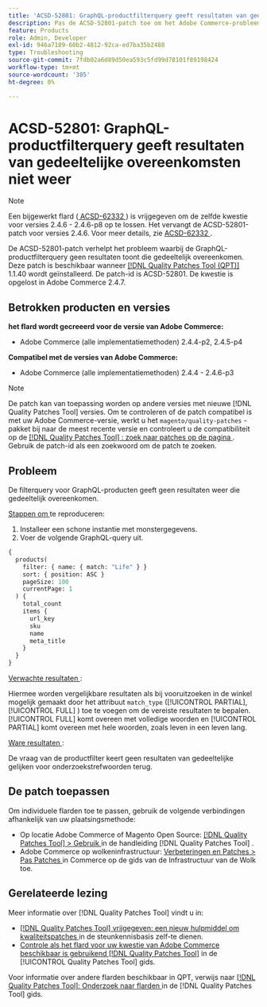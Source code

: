 ```yaml
---
title: 'ACSD-52801: GraphQL-productfilterquery geeft resultaten van gedeeltelijke overeenkomsten niet weer'
description: Pas de ACSD-52801-patch toe om het Adobe Commerce-probleem op te lossen, waarbij de GraphQL-productfilterquery geen resultaten van gedeeltelijke overeenkomst weergeeft.
feature: Products
role: Admin, Developer
exl-id: 946a7189-60b2-4812-92ca-ed7ba35b2488
type: Troubleshooting
source-git-commit: 7fdb02a6d89d50ea593c5fd99d78101f89198424
workflow-type: tm+mt
source-wordcount: '385'
ht-degree: 0%

---
```


# ACSD-52801: GraphQL-productfilterquery geeft resultaten van gedeeltelijke overeenkomsten niet weer

>[!NOTE]
>
>Een bijgewerkt flard ([ ACSD-62332 ](/help/tools/quality-patches-tool/patches-available-in-qpt/v1-1-55/acsd-62332-product-listing-graphql-query-limit-plus-live-search-current-page.md)) is vrijgegeven om de zelfde kwestie voor versies 2.4.6 - 2.4.6-p8 op te lossen. Het vervangt de ACSD-52801-patch voor versies 2.4.6. Voor meer details, zie [ ACSD-62332 ](/help/tools/quality-patches-tool/patches-available-in-qpt/v1-1-55/acsd-62332-product-listing-graphql-query-limit-plus-live-search-current-page.md).

De ACSD-52801-patch verhelpt het probleem waarbij de GraphQL-productfilterquery geen resultaten toont die gedeeltelijk overeenkomen. Deze patch is beschikbaar wanneer [[!DNL Quality Patches Tool (QPT)] ](https://experienceleague.adobe.com/nl/docs/commerce-operations/tools/quality-patches-tool/quality-patches-tool-to-self-serve-quality-patches) 1.1.40 wordt geïnstalleerd. De patch-id is ACSD-52801. De kwestie is opgelost in Adobe Commerce 2.4.7.

## Betrokken producten en versies

**het flard wordt gecreeerd voor de versie van Adobe Commerce:**

* Adobe Commerce (alle implementatiemethoden) 2.4.4-p2, 2.4.5-p4

**Compatibel met de versies van Adobe Commerce:**

* Adobe Commerce (alle implementatiemethoden) 2.4.4 - 2.4.6-p3

>[!NOTE]
>
>De patch kan van toepassing worden op andere versies met nieuwe [!DNL Quality Patches Tool] versies. Om te controleren of de patch compatibel is met uw Adobe Commerce-versie, werkt u het `magento/quality-patches` -pakket bij naar de meest recente versie en controleert u de compatibiliteit op de [[!DNL Quality Patches Tool] : zoek naar patches op de pagina ](https://experienceleague.adobe.com/tools/commerce-quality-patches/index.html?lang=nl-NL) . Gebruik de patch-id als een zoekwoord om de patch te zoeken.

## Probleem

De filterquery voor GraphQL-producten geeft geen resultaten weer die gedeeltelijk overeenkomen.

<u> Stappen om </u> te reproduceren:

1. Installeer een schone instantie met monstergegevens.
1. Voer de volgende GraphQL-query uit.

```GraphQL
{
  products(
    filter: { name: { match: "Life" } }
    sort: { position: ASC }
    pageSize: 100
    currentPage: 1
  ) {
    total_count
    items {
      url_key
      sku
      name
      meta_title
    }
  }
}
```

<u> Verwachte resultaten </u>:

Hiermee worden vergelijkbare resultaten als bij vooruitzoeken in de winkel mogelijk gemaakt door het attribuut `match_type` ([!UICONTROL PARTIAL], [!UICONTROL FULL] ) toe te voegen om de vereiste resultaten te bepalen. [!UICONTROL FULL] komt overeen met volledige woorden en [!UICONTROL PARTIAL] komt overeen met hele woorden, zoals leven in een leven lang.

<u> Ware resultaten </u>:

De vraag van de productfilter keert geen resultaten van gedeeltelijke gelijken voor onderzoekstrefwoorden terug.

## De patch toepassen

Om individuele flarden toe te passen, gebruik de volgende verbindingen afhankelijk van uw plaatsingsmethode:

* Op locatie Adobe Commerce of Magento Open Source: [[!DNL Quality Patches Tool] > Gebruik ](/help/tools/quality-patches-tool/usage.md) in de handleiding [!DNL Quality Patches Tool] .
* Adobe Commerce op wolkeninfrastructuur: [ Verbeteringen en Patches > Pas Patches ](https://experienceleague.adobe.com/docs/commerce-cloud-service/user-guide/develop/upgrade/apply-patches.html?lang=nl-NL) in Commerce op de gids van de Infrastructuur van de Wolk toe.

## Gerelateerde lezing

Meer informatie over [!DNL Quality Patches Tool] vindt u in:

* [[!DNL Quality Patches Tool]  vrijgegeven: een nieuw hulpmiddel om kwaliteitspatches ](https://experienceleague.adobe.com/nl/docs/commerce-operations/tools/quality-patches-tool/quality-patches-tool-to-self-serve-quality-patches) in de steunkennisbasis zelf-te dienen.
* [ Controle als het flard voor uw kwestie van Adobe Commerce beschikbaar is gebruikend  [!DNL Quality Patches Tool]](/help/tools/quality-patches-tool/patches-available-in-qpt/check-patch-for-magento-issue-with-magento-quality-patches.md) in de [!UICONTROL Quality Patches Tool] gids.


Voor informatie over andere flarden beschikbaar in QPT, verwijs naar [[!DNL Quality Patches Tool]: Onderzoek naar flarden ](https://experienceleague.adobe.com/tools/commerce-quality-patches/index.html?lang=nl-NL) in de [!DNL Quality Patches Tool] gids.
